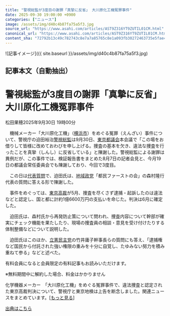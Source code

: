 ```yaml
---
title: "警視総監が3度目の謝罪「真摯に反省」 大川原化工機冤罪事件"
date: 2025-09-30 19:00:00 +0900
categories: ["ニュース"]
image: /assets/img/d40c4b87fa75a5f3.jpg
source_url: "https://www.asahi.com/articles/AST9Z316YT9ZUTIL01CM.html"
canonical_url: "https://www.asahi.com/articles/AST9Z316YT9ZUTIL01CM.html"
content_sha: "72792b13c49c782743c8e7a7a85765c8e1a093fb30272463735e5fae442e6414"
---
```


![記事イメージ]({{ site.baseurl }}/assets/img/d40c4b87fa75a5f3.jpg)

## 記事本文（自動抽出）
<div><main role="main" id="main"><p></p><div class="y_Qv3"><h1>警視総監が3度目の謝罪「真摯に反省」　大川原化工機冤罪事件</h1><p class="mhPng"><span class="H8KYB">松田果穂</span><span class="UDj4P"><time datetime="2025-09-30T10:00:00.000Z">2025年9月30日 19時00分</time></span></p></div><p id="gsm_above_SnsUtilityArea"></p><p x-component-name="CommentHeadline" x-component-data='{"commentCount":0,"commentators":[],"mode":"pc"}'></p><div class="nfyQp"><p>　機械メーカー「大川原化工機」（<a href="//www.asahi.com/topics/word/%E6%A8%AA%E6%B5%9C%E5%B8%82.html" title="横浜市 のトピックスを開く" class="eWgMZ">横浜市</a>）をめぐる冤罪（えんざい）事件について、警視庁の迫田裕治<a href="//www.asahi.com/topics/word/%E8%AD%A6%E8%A6%96%E7%B7%8F%E7%9B%A3.html" title="警視総監 のトピックスを開く" class="eWgMZ">警視総監</a>は9月30日、<a href="//www.asahi.com/topics/word/%E6%9D%B1%E4%BA%AC%E9%83%BD%E8%AD%B0%E4%BC%9A.html" title="東京都議会 のトピックスを開く" class="eWgMZ">東京都議会</a>本会議で「この場をお借りして皆様に改めておわびを申し上げる。捜査の基本を欠き、違法な捜査を行ったことを真摯（しんし）に反省している」と陳謝した。警視総監による謝罪は異例だが、この事件では、検証報告書をまとめた8月7日の記者会見と、今月19日の都議会常任委員会でも陳謝しており、今回で3度目。</p><p>　この日は<a href="//www.asahi.com/topics/word/%E4%BB%A3%E8%A1%A8%E8%B3%AA%E5%95%8F.html" title="代表質問 のトピックスを開く" class="eWgMZ">代表質問</a>で、迫田氏は、<a href="//www.asahi.com/topics/word/%E5%9C%B0%E5%9F%9F%E6%94%BF%E5%85%9A.html" title="地域政党 のトピックスを開く" class="eWgMZ">地域政党</a>「都民ファーストの会」の森村隆行代表の質問に答える形で陳謝した。</p><p>　事件をめぐっては、<a href="//www.asahi.com/topics/word/%E6%9D%B1%E4%BA%AC%E9%AB%98%E8%A3%81.html" title="東京高裁 のトピックスを開く" class="eWgMZ">東京高裁</a>が5月、捜査を尽くさず逮捕・起訴したのは違法などと認定し、国と都に計約1億6600万円の支払いを命じた。判決は6月に確定した。</p><p>　迫田氏は、森村氏から再発防止策について問われ、捜査内容について幹部が確実にチェック機能を果たしたり、現場の捜査員の相談・意見を受け付けたりする体制整備などについて説明した。</p><p>　迫田氏はこのほか、<a href="https://www.asahi.com/politics/seito/rikken-minshu/" title="立憲民主党 のトピックスを開く" class="eWgMZ">立憲民主党</a>の竹井庸子幹事長らの質問にも答え、「逮捕権など国民から付託された強い権限の重みを十分に自覚し、たゆみない努力を積み重ねて参る」などと述べた。</p><p id="_gtm_LastLine"></p></div><p></p><div class="NbZMW"><div class="PxAm1"><p>有料会員になると会員限定の<span>有料記事もお読みいただけます。</span></p></div><p class="eQShK">※無料期間中に解約した場合、料金はかかりません</p></div><p x-component-name="WriterProfile" x-component-data='{"writerProfile":{"writerProfileList":[],"isWriterFollowAvailableMember":false},"isFreeArea":true}'></p><p x-component-name="ArticleCommentList" x-component-data='{"commentCount":0,"commentList":[],"shareUrlBase":"https://www.asahi.com/articles/AST9Z316YT9ZUTIL01CM.html","articleId":"AST9Z316YT9ZUTIL01CM","commentIdParam":"","equalCommentIdIndex":-1,"isAuthorized":true,"isFreePlan":false,"isPaidMember":false,"isPresent":false,"isHazard":false,"freeUrlBase":"//www.asahi.com","digitalUrlBase":"//digital.asahi.com"}'></p><div class="GA13d"><div class="eGTLS"><p>化学機器メーカー　「大川原化工機」をめぐる冤罪事件で、違法捜査と認定された東京高裁判決について、警視庁と東京地検は上告を断念しました。関連ニュースをまとめています。[<a href="https://www.asahi.com/topics/AP-aecd8478-1ca2-49b9-bff0-d8e37f2b295b/?iref=kijishita_link">もっと見る</a>]</p></div></div></main></div>

[出典はこちら](https://www.asahi.com/articles/AST9Z316YT9ZUTIL01CM.html)
